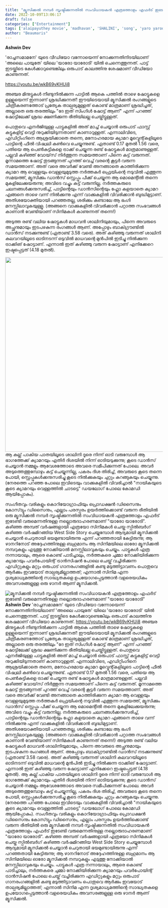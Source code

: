 ```yaml
---
title: "മ്യൂസിക്കൽ നമ്പർ സൃഷ്ടിക്കുന്നതിൽ സംവിധായകൻ എത്രത്തോളം എഫർട് ഇടേണ്ടി വരുമെന്നതിനുള്ള നല്ലൊരുദാഹരണമാണ് \"യാരോ യാരോടി\""
date: 2022-10-09T13:06:17
draft: false
categories: ["Entertainment"]
tags: ['alaipayuthey movie', 'madhavan', 'SHALINI', 'song', 'yaro yarodi song']
author: "Beaumaris"
---
```


<strong>Ashwin Dev</strong>

'രാച്ചസമാമനേ' യുടെ വീഡിയോ വന്നോയെന്ന് നോക്കുന്നതിനിടയിലാണ് 'അലൈ പായുതേ' യിലെ 'യാരോ യാരോടി' യിൽ ചെന്നെത്തുന്നത്. പാട്ട് ഇടയ്ക്കിടെ കേൾക്കാറുണ്ടെങ്കിലും ഒരുപാട് കാലത്തിനു ശേഷമാണ് വീഡിയോ കാണുന്നത്.

https://youtu.be/wkB69vKHUi8

അഞ്ചര മിനുട്ടുകൾ നീണ്ടുനിൽക്കുന്ന പാട്ടിൽ ആകെ പത്തിൽ താഴെ ഷോട്ടുകളെ ഉള്ളൂയെന്ന് ഇന്നാണ് ശ്രദ്ധിക്കുന്നത്! ഈയിടെയായി മ്യൂസിക്കൽ രംഗങ്ങളുടെ ചിത്രീകരണത്തോട് പ്രത്യേക താല്പര്യമുള്ളത് കൊണ്ട് മാത്രമാണ് ശ്രദ്ധിച്ചത്, അല്ലാതെ ഒരു തരത്തിലും "ദേ ഇത് സിംഗിൾ ഷോട്ട് ആണ്" എന്ന് പറഞ്ഞ് ഷോട്ടിലേക്ക് ശ്രദ്ധ ക്ഷണിക്കുന്ന രീതിയിലല്ല ചെയ്തിട്ടുള്ളത്.

പൊതുവെ എനർജിയുള്ള പാട്ടുകളിൽ അത് മാച്ച് ചെയ്യാൻ ഒരുപാട് ഫാസ്റ്റ് കട്ടുകളിട്ട് വെട്ടി നുറുക്കിയിടുന്നതാണ് കാണാറുള്ളത്. എന്നാലിവിടെ, എഡിറ്റിംഗിനെ ആശ്രയിക്കാതെ തന്നെ, മനോഹരമായ ക്യാമറ മൂവ്മെന്റ്കളിലൂടെ പാട്ടിന്റെ ഫീൽ വിഷ്വലി കൺവെ ചെയ്യുന്നുണ്ട്.
ഏതാണ്ട് 0.17 മുതൽ 1.56 വരെ, പതിയെ ആ പെൺകുട്ടികളെ ട്രാക്ക് ചെയ്യുന്ന രണ്ട് ഷോട്ടുകൾ മാത്രമാണുള്ളത്. പല്ലവി കഴിഞ്ഞ് വോയ്‌സ് നിർത്തുന്ന സമയത്താണ് പിന്നെ കട്ട്‌ വരുന്നത്. മൂന്നാമത്തെ ഷോട്ട് തുടങ്ങുന്നത് പുറത്ത് വെച്ച് വരന്റെ കൂട്ടർ വരുന്ന സമയത്താണ്. അത് വരെ അവർക്ക് വേണ്ടി അനങ്ങാതെ കാത്തിരിക്കുന്ന ക്യാമറ ആ വെള്ളയും വെള്ളയുമുടുത്ത നർത്തകർ ഫ്രെയിംന്റെ നടുവിൽ എത്തുന്ന സമയത്ത്, മ്യൂസിക്കും ഡാൻസ് സ്റ്റെപ്പും പീക്ക് ചെയ്യുന്ന ആ മൊമെന്റിൽ തന്നെ മുകളിലേക്കുയരുന്നു; അവിടെ വച്ചും കട്ട്‌ വരുന്നില്ല. നർത്തകരുടെ ചലനങ്ങൾക്കനുസരിച്ച്, പാട്ടിന്റെയും ഡാൻസിന്റെയും ഫ്ലോ കളയാതെ ക്യാമറ എങ്ങനെ താഴെ വന്ന് നിൽക്കുന്നു എന്ന് വാക്കുകളിൽ വിവരിക്കാൻ ബുദ്ധിമുട്ടാണ്. അതിശയോക്തിയായി പറഞ്ഞതല്ല, ശരിക്കും കണ്ടാലേ ആ ഭംഗി മനസ്സിലാവുകയുള്ളൂ. (അങ്ങനെ വാക്കുകളിൽ വിവരിക്കാൻ പറ്റാത്ത സംഭവങ്ങൾ കാണാൻ വേണ്ടിയാണ് സിനിമകൾ കാണുന്നത് തന്നെ!)

അടുത്ത രണ്ട് വലിയ ഷോട്ടുകൾ മാധവൻ ശാലിനിയുമായും, പിന്നെ അവരുടെ അച്ഛനുമായും ഇടപഴകുന്ന രംഗങ്ങൾ ആണ്. അപ്പോഴും ബാക്ഗ്രൗണ്ടിൽ ഡാൻസ് നടക്കുന്നുണ്ട് (ഏതാണ്ട് 3.58 വരെ). അത് കഴിഞ്ഞു വരുന്നത് ശാലിനി കലവറയിലൂടെ ഓടിനടന്ന് ഒടുവിൽ മാധവന്റെ മുൻപിൽ ഇടിച്ചു നിൽക്കുന്ന ട്രാക്കിങ് ഷോട്ടാണ്. എന്നാൽ ഇത് കഴിഞ്ഞു വരുന്ന ഷോട്ടാണ് എനിക്കേറെ ഇഷ്ടപ്പെട്ടത് (4.18 മുതൽ).

<img class=" wp-image-353972 aligncenter" src="https://cdn.boolokam.com/articles/2022/10/bfbfgg.jpg" alt="" width="827" height="620" />ആ കല്ല് പാകിയ പാതയിലൂടെ ശാലിനി ദൂരെ നിന്ന് ഓടി വരുമ്പോൾ ആ ഭാഗത്തേക്ക്‌ ക്യാമറയും എതിർ ദിശയിൽ നിന്ന് ഓടിയടുക്കുന്നു; കൂടെ ഡാൻസ് ചെയ്യാൻ നമ്മളും ആവേശത്തോടെ അവരെ സമീപിക്കുന്നത് പോലെ. അവർ അടുത്തെത്തുമ്പോഴും കട്ട്‌ ചെയ്യുന്നില്ല, പകരം ദിശ തിരിച്ച്, അവരുടെ കൂടെ തന്നെ പോയി, സ്റ്റെപ്പുകൾക്കനുസരിച്ചു കൂടെ നിൽക്കുകയും ചുറ്റും കറങ്ങുകയും ചെയ്യുന്നു. (നേരത്തെ പറഞ്ഞ പോലെ ഇവിടെയും വാക്കുകളിൽ വിവരിച്ചാൽ "നായികയുടെ കൂടെ ക്യാമറയും വെള്ളത്തിൽ ചാടട്ടെ" ഡയലോഗ് പോലെ കോമഡി ആയിപ്പോകും).

സംഗീതവും വരികളും കൊറിയോഗ്രാഫിയും പ്രൊഡക്ഷൻ ഡിസൈനും കോസ്‌ട്യും ഡിസൈനും, എല്ലാം പരസ്പരം ഉയർത്തിക്കൊണ്ട് വരുന്ന രീതിയിൽ ഒരു മ്യൂസിക്കൽ നമ്പർ സൃഷ്ടിക്കുന്നതിൽ സംവിധായകൻ എത്രത്തോളം എഫർട് ഇടേണ്ടി വരുമെന്നതിനുള്ള നല്ലൊരുദാഹരണമാണ് "യാരോ യാരോടി".
കഴിഞ്ഞ അമ്പത് വർഷങ്ങളായി എത്രയോ സിനിമകൾ ചെയ്ത സ്പിൽബർഗ് കഴിഞ്ഞ വർഷമിറങ്ങിയ West Side Story ചെയ്യുമ്പോൾ ആദ്യമായി മ്യൂസിക്കൽ ചെയ്യാൻ ചെറുതായി ഭയമുണ്ടായിരുന്നു എന്ന് പറഞ്ഞതായി കേട്ടിരുന്നു; ആ ഴാനറിനോട് അദ്ദേഹത്തിനുള്ള ബഹുമാനം ആ സിനിമയിലെ ഓരോ മ്യൂസിക്കൽ നമ്പറുകളും എടുത്തു നോക്കിയാൽ മനസ്സിലാവുകയും ചെയ്യും. പാട്ടുകൾ എത്ര നന്നായാലും, ആരെ കൊണ്ട് പാടിച്ചാലും, നർത്തകരെ ചുമ്മാ നോക്കിയിരിക്കുന്ന ക്യാമറയും പവർപോയിന്റ് ട്രാൻസിഷൻ പോലെ ചെയ്ത് വച്ചിരിക്കുന്ന എഡിറ്റുകളും മറ്റും ഒരുപാട് ഗാനരംഗങ്ങളിൽ കണ്ടു മടുത്തിട്ടാവണം പൊതുവെ ആർക്കും ഇവയോട് താല്പര്യമില്ലാത്തത്; എന്നാൽ സിനിമ എന്ന ദൃശ്യമാധ്യമത്തിന്റെ സാദ്ധ്യതകളെ ഉപയോഗപ്പെടുത്താൻ വളരെയധികം അവസരങ്ങളുള്ള ഒരു ഴാനർ ആണ് മ്യൂസിക്കൽ.


![മ്യൂസിക്കൽ നമ്പർ സൃഷ്ടിക്കുന്നതിൽ സംവിധായകൻ എത്രത്തോളം എഫർട് ഇടേണ്ടി വരുമെന്നതിനുള്ള നല്ലൊരുദാഹരണമാണ് "യാരോ യാരോടി"](https://cdn.boolokam.com/articles/2022/10/bfbfgg.jpg)**Ashwin Dev** 'രാച്ചസമാമനേ' യുടെ വീഡിയോ വന്നോയെന്ന് നോക്കുന്നതിനിടയിലാണ് 'അലൈ പായുതേ' യിലെ 'യാരോ യാരോടി' യിൽ ചെന്നെത്തുന്നത്. പാട്ട് ഇടയ്ക്കിടെ കേൾക്കാറുണ്ടെങ്കിലും ഒരുപാട് കാലത്തിനു ശേഷമാണ് വീഡിയോ കാണുന്നത്. https://youtu.be/wkB69vKHUi8 അഞ്ചര മിനുട്ടുകൾ നീണ്ടുനിൽക്കുന്ന പാട്ടിൽ ആകെ പത്തിൽ താഴെ ഷോട്ടുകളെ ഉള്ളൂയെന്ന് ഇന്നാണ് ശ്രദ്ധിക്കുന്നത്! ഈയിടെയായി മ്യൂസിക്കൽ രംഗങ്ങളുടെ ചിത്രീകരണത്തോട് പ്രത്യേക താല്പര്യമുള്ളത് കൊണ്ട് മാത്രമാണ് ശ്രദ്ധിച്ചത്, അല്ലാതെ ഒരു തരത്തിലും "ദേ ഇത് സിംഗിൾ ഷോട്ട് ആണ്" എന്ന് പറഞ്ഞ് ഷോട്ടിലേക്ക് ശ്രദ്ധ ക്ഷണിക്കുന്ന രീതിയിലല്ല ചെയ്തിട്ടുള്ളത്. പൊതുവെ എനർജിയുള്ള പാട്ടുകളിൽ അത് മാച്ച് ചെയ്യാൻ ഒരുപാട് ഫാസ്റ്റ് കട്ടുകളിട്ട് വെട്ടി നുറുക്കിയിടുന്നതാണ് കാണാറുള്ളത്. എന്നാലിവിടെ, എഡിറ്റിംഗിനെ ആശ്രയിക്കാതെ തന്നെ, മനോഹരമായ ക്യാമറ മൂവ്മെന്റ്കളിലൂടെ പാട്ടിന്റെ ഫീൽ വിഷ്വലി കൺവെ ചെയ്യുന്നുണ്ട്. ഏതാണ്ട് 0.17 മുതൽ 1.56 വരെ, പതിയെ ആ പെൺകുട്ടികളെ ട്രാക്ക് ചെയ്യുന്ന രണ്ട് ഷോട്ടുകൾ മാത്രമാണുള്ളത്. പല്ലവി കഴിഞ്ഞ് വോയ്‌സ് നിർത്തുന്ന സമയത്താണ് പിന്നെ കട്ട്‌ വരുന്നത്. മൂന്നാമത്തെ ഷോട്ട് തുടങ്ങുന്നത് പുറത്ത് വെച്ച് വരന്റെ കൂട്ടർ വരുന്ന സമയത്താണ്. അത് വരെ അവർക്ക് വേണ്ടി അനങ്ങാതെ കാത്തിരിക്കുന്ന ക്യാമറ ആ വെള്ളയും വെള്ളയുമുടുത്ത നർത്തകർ ഫ്രെയിംന്റെ നടുവിൽ എത്തുന്ന സമയത്ത്, മ്യൂസിക്കും ഡാൻസ് സ്റ്റെപ്പും പീക്ക് ചെയ്യുന്ന ആ മൊമെന്റിൽ തന്നെ മുകളിലേക്കുയരുന്നു; അവിടെ വച്ചും കട്ട്‌ വരുന്നില്ല. നർത്തകരുടെ ചലനങ്ങൾക്കനുസരിച്ച്, പാട്ടിന്റെയും ഡാൻസിന്റെയും ഫ്ലോ കളയാതെ ക്യാമറ എങ്ങനെ താഴെ വന്ന് നിൽക്കുന്നു എന്ന് വാക്കുകളിൽ വിവരിക്കാൻ ബുദ്ധിമുട്ടാണ്. അതിശയോക്തിയായി പറഞ്ഞതല്ല, ശരിക്കും കണ്ടാലേ ആ ഭംഗി മനസ്സിലാവുകയുള്ളൂ. (അങ്ങനെ വാക്കുകളിൽ വിവരിക്കാൻ പറ്റാത്ത സംഭവങ്ങൾ കാണാൻ വേണ്ടിയാണ് സിനിമകൾ കാണുന്നത് തന്നെ!) അടുത്ത രണ്ട് വലിയ ഷോട്ടുകൾ മാധവൻ ശാലിനിയുമായും, പിന്നെ അവരുടെ അച്ഛനുമായും ഇടപഴകുന്ന രംഗങ്ങൾ ആണ്. അപ്പോഴും ബാക്ഗ്രൗണ്ടിൽ ഡാൻസ് നടക്കുന്നുണ്ട് (ഏതാണ്ട് 3.58 വരെ). അത് കഴിഞ്ഞു വരുന്നത് ശാലിനി കലവറയിലൂടെ ഓടിനടന്ന് ഒടുവിൽ മാധവന്റെ മുൻപിൽ ഇടിച്ചു നിൽക്കുന്ന ട്രാക്കിങ് ഷോട്ടാണ്. എന്നാൽ ഇത് കഴിഞ്ഞു വരുന്ന ഷോട്ടാണ് എനിക്കേറെ ഇഷ്ടപ്പെട്ടത് (4.18 മുതൽ). ആ കല്ല് പാകിയ പാതയിലൂടെ ശാലിനി ദൂരെ നിന്ന് ഓടി വരുമ്പോൾ ആ ഭാഗത്തേക്ക്‌ ക്യാമറയും എതിർ ദിശയിൽ നിന്ന് ഓടിയടുക്കുന്നു; കൂടെ ഡാൻസ് ചെയ്യാൻ നമ്മളും ആവേശത്തോടെ അവരെ സമീപിക്കുന്നത് പോലെ. അവർ അടുത്തെത്തുമ്പോഴും കട്ട്‌ ചെയ്യുന്നില്ല, പകരം ദിശ തിരിച്ച്, അവരുടെ കൂടെ തന്നെ പോയി, സ്റ്റെപ്പുകൾക്കനുസരിച്ചു കൂടെ നിൽക്കുകയും ചുറ്റും കറങ്ങുകയും ചെയ്യുന്നു. (നേരത്തെ പറഞ്ഞ പോലെ ഇവിടെയും വാക്കുകളിൽ വിവരിച്ചാൽ "നായികയുടെ കൂടെ ക്യാമറയും വെള്ളത്തിൽ ചാടട്ടെ" ഡയലോഗ് പോലെ കോമഡി ആയിപ്പോകും). സംഗീതവും വരികളും കൊറിയോഗ്രാഫിയും പ്രൊഡക്ഷൻ ഡിസൈനും കോസ്‌ട്യും ഡിസൈനും, എല്ലാം പരസ്പരം ഉയർത്തിക്കൊണ്ട് വരുന്ന രീതിയിൽ ഒരു മ്യൂസിക്കൽ നമ്പർ സൃഷ്ടിക്കുന്നതിൽ സംവിധായകൻ എത്രത്തോളം എഫർട് ഇടേണ്ടി വരുമെന്നതിനുള്ള നല്ലൊരുദാഹരണമാണ് "യാരോ യാരോടി". കഴിഞ്ഞ അമ്പത് വർഷങ്ങളായി എത്രയോ സിനിമകൾ ചെയ്ത സ്പിൽബർഗ് കഴിഞ്ഞ വർഷമിറങ്ങിയ West Side Story ചെയ്യുമ്പോൾ ആദ്യമായി മ്യൂസിക്കൽ ചെയ്യാൻ ചെറുതായി ഭയമുണ്ടായിരുന്നു എന്ന് പറഞ്ഞതായി കേട്ടിരുന്നു; ആ ഴാനറിനോട് അദ്ദേഹത്തിനുള്ള ബഹുമാനം ആ സിനിമയിലെ ഓരോ മ്യൂസിക്കൽ നമ്പറുകളും എടുത്തു നോക്കിയാൽ മനസ്സിലാവുകയും ചെയ്യും. പാട്ടുകൾ എത്ര നന്നായാലും, ആരെ കൊണ്ട് പാടിച്ചാലും, നർത്തകരെ ചുമ്മാ നോക്കിയിരിക്കുന്ന ക്യാമറയും പവർപോയിന്റ് ട്രാൻസിഷൻ പോലെ ചെയ്ത് വച്ചിരിക്കുന്ന എഡിറ്റുകളും മറ്റും ഒരുപാട് ഗാനരംഗങ്ങളിൽ കണ്ടു മടുത്തിട്ടാവണം പൊതുവെ ആർക്കും ഇവയോട് താല്പര്യമില്ലാത്തത്; എന്നാൽ സിനിമ എന്ന ദൃശ്യമാധ്യമത്തിന്റെ സാദ്ധ്യതകളെ ഉപയോഗപ്പെടുത്താൻ വളരെയധികം അവസരങ്ങളുള്ള ഒരു ഴാനർ ആണ് മ്യൂസിക്കൽ.
